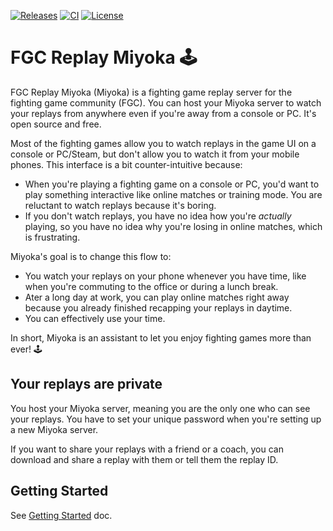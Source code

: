 [![Releases](https://img.shields.io/github/release/fgcreplaymiyoka/fgc-replay-miyoka?style=flat-square)](https://github.com/fgcreplaymiyoka/fgc-replay-miyoka/releases)
[![CI](https://github.com/fgcreplaymiyoka/fgc-replay-miyoka/actions/workflows/publish.yml/badge.svg)](https://github.com/fgcreplaymiyoka/fgc-replay-miyoka/actions/workflows/publish.yml)
[![License](https://img.shields.io/github/license/fgcreplaymiyoka/fgc-replay-miyoka)](https://www.gnu.org/licenses/gpl-3.0.html)

# FGC Replay Miyoka 🕹️

FGC Replay Miyoka (Miyoka) is a fighting game replay server for the fighting game community (FGC).
You can host your Miyoka server to watch your replays from anywhere even if you're away from a console or PC.
It's open source and free.

Most of the fighting games allow you to watch replays in the game UI on a console or PC/Steam, but don't allow you to watch it from your mobile phones.
This interface is a bit counter-intuitive because:

- When you're playing a fighting game on a console or PC, you'd want to play something interactive like online matches or training mode. You are reluctant to watch replays because it's boring.
- If you don't watch replays, you have no idea how you're _actually_ playing, so you have no idea why you're losing in online matches, which is frustrating.

Miyoka's goal is to change this flow to:

- You watch your replays on your phone whenever you have time, like when you're commuting to the office or during a lunch break.
- Ater a long day at work, you can play online matches right away because you already finished recapping your replays in daytime.
- You can effectively use your time.

In short, Miyoka is an assistant to let you enjoy fighting games more than ever! 🕹️

## Your replays are private

You host your Miyoka server, meaning you are the only one who can see your replays.
You have to set your unique password when you're setting up a new Miyoka server.

If you want to share your replays with a friend or a coach, you can download and share a replay with them or tell them the replay ID.

## Getting Started

See [Getting Started](https://github.com/fgcreplaymiyoka/fgc-replay-miyoka/blob/main/docs/getting_started.md) doc.

